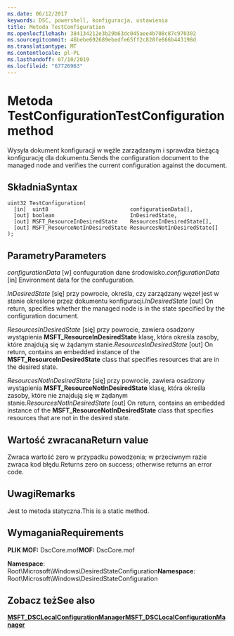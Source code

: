 ```yaml
---
ms.date: 06/12/2017
keywords: DSC, powershell, konfiguracja, ustawienia
title: Metoda TestConfiguration
ms.openlocfilehash: 384134212e3b29b63dc045aee4b708c87c970302
ms.sourcegitcommit: 46bebe692689ebedfe65ff2c828fe666b443198d
ms.translationtype: MT
ms.contentlocale: pl-PL
ms.lasthandoff: 07/10/2019
ms.locfileid: "67726963"
---
```

# <a name="testconfiguration-method"></a><span data-ttu-id="16aed-103">Metoda TestConfiguration</span><span class="sxs-lookup"><span data-stu-id="16aed-103">TestConfiguration method</span></span>

<span data-ttu-id="16aed-104">Wysyła dokument konfiguracji w węźle zarządzanym i sprawdza bieżącą konfigurację dla dokumentu.</span><span class="sxs-lookup"><span data-stu-id="16aed-104">Sends the configuration document to the managed node and verifies the current configuration against the document.</span></span>

## <a name="syntax"></a><span data-ttu-id="16aed-105">Składnia</span><span class="sxs-lookup"><span data-stu-id="16aed-105">Syntax</span></span>

```mof
uint32 TestConfiguration(
  [in]  uint8                          configurationData[],
  [out] boolean                        InDesiredState,
  [out] MSFT_ResourceInDesiredState    ResourcesInDesiredState[],
  [out] MSFT_ResourceNotInDesiredState ResourcesNotInDesiredState[]
);
```

## <a name="parameters"></a><span data-ttu-id="16aed-106">Parametry</span><span class="sxs-lookup"><span data-stu-id="16aed-106">Parameters</span></span>

<span data-ttu-id="16aed-107">*configurationData* \[w\] confuguration dane środowisko.</span><span class="sxs-lookup"><span data-stu-id="16aed-107">*configurationData* \[in\] Environment data for the confuguration.</span></span>

<span data-ttu-id="16aed-108">*InDesiredState* \[się\] przy powrocie, określa, czy zarządzany węzeł jest w stanie określone przez dokumentu konfiguracji.</span><span class="sxs-lookup"><span data-stu-id="16aed-108">*InDesiredState* \[out\] On return, specifies whether the managed node is in the state specified by the configuration document.</span></span>

<span data-ttu-id="16aed-109">*ResourcesInDesiredState* \[się\] przy powrocie, zawiera osadzony wystąpienia **MSFT_ResourceInDesiredState** klasę, która określa zasoby, które znajdują się w żądanym stanie.</span><span class="sxs-lookup"><span data-stu-id="16aed-109">*ResourcesInDesiredState* \[out\] On return, contains an embedded instance of the **MSFT_ResourceInDesiredState** class that specifies resources that are in the desired state.</span></span>

<span data-ttu-id="16aed-110">*ResourcesNotInDesiredState* \[się\] przy powrocie, zawiera osadzony wystąpienia **MSFT_ResourceNotInDesiredState** klasę, która określa zasoby, które nie znajdują się w żądanym stanie.</span><span class="sxs-lookup"><span data-stu-id="16aed-110">*ResourcesNotInDesiredState* \[out\] On return, contains an embedded instance of the **MSFT_ResourceNotInDesiredState** class that specifies resources that are not in the desired state.</span></span>

## <a name="return-value"></a><span data-ttu-id="16aed-111">Wartość zwracana</span><span class="sxs-lookup"><span data-stu-id="16aed-111">Return value</span></span>

<span data-ttu-id="16aed-112">Zwraca wartość zero w przypadku powodzenia; w przeciwnym razie zwraca kod błędu.</span><span class="sxs-lookup"><span data-stu-id="16aed-112">Returns zero on success; otherwise returns an error code.</span></span>

## <a name="remarks"></a><span data-ttu-id="16aed-113">Uwagi</span><span class="sxs-lookup"><span data-stu-id="16aed-113">Remarks</span></span>

<span data-ttu-id="16aed-114">Jest to metoda statyczna.</span><span class="sxs-lookup"><span data-stu-id="16aed-114">This is a static method.</span></span>

## <a name="requirements"></a><span data-ttu-id="16aed-115">Wymagania</span><span class="sxs-lookup"><span data-stu-id="16aed-115">Requirements</span></span>

<span data-ttu-id="16aed-116">**PLIK MOF:** DscCore.mof</span><span class="sxs-lookup"><span data-stu-id="16aed-116">**MOF:** DscCore.mof</span></span>

<span data-ttu-id="16aed-117">**Namespace**: Root\Microsoft\Windows\DesiredStateConfiguration</span><span class="sxs-lookup"><span data-stu-id="16aed-117">**Namespace**: Root\Microsoft\Windows\DesiredStateConfiguration</span></span>

## <a name="see-also"></a><span data-ttu-id="16aed-118">Zobacz też</span><span class="sxs-lookup"><span data-stu-id="16aed-118">See also</span></span>

[<span data-ttu-id="16aed-119">**MSFT_DSCLocalConfigurationManager**</span><span class="sxs-lookup"><span data-stu-id="16aed-119">**MSFT_DSCLocalConfigurationManager**</span></span>](msft-dsclocalconfigurationmanager.md)
